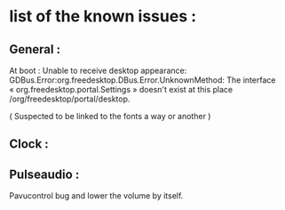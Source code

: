 # list of the known issues :

## General :
At boot : Unable to receive desktop appearance: GDBus.Error:org.freedesktop.DBus.Error.UnknownMethod: The interface « org.freedesktop.portal.Settings » doesn't exist at this place /org/freedesktop/portal/desktop.

( Suspected to be linked to the fonts a way or another ) 
## Clock :

## Pulseaudio :
Pavucontrol bug and lower the volume by itself.

